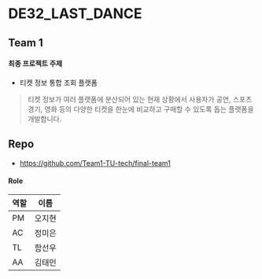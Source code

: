 # DE32_LAST_DANCE

## Team 1
####  최종 프로젝트 주제
- 티켓 정보 통합 조회 플랫폼
> 티켓 정보가 여러 플랫폼에 분산되어 있는 현재 상황에서 사용자가 공연, 스포츠 경기, 영화 등의 다양한 티켓을 한눈에 비교하고 구매할 수 있도록 돕는 플랫폼을 개발합니다.

##  Repo
- https://github.com/Team1-TU-tech/final-team1

####  Role

| 역할 | 이름 |
|----|------|
| PM | 오지현 |
| AC | 정미은 |
| TL | 함선우 |
| AA | 김태민 |
